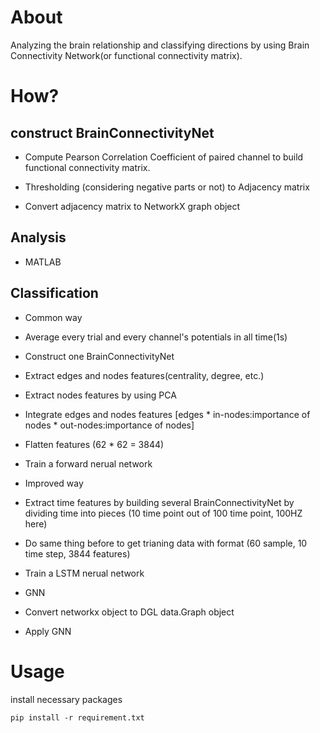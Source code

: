 # About

Analyzing the brain relationship and classifying directions by using Brain Connectivity Network(or functional connectivity matrix).

# How?
##  construct BrainConnectivityNet

* Compute Pearson Correlation Coefficient of paired channel to build functional connectivity matrix.

* Thresholding (considering negative parts or not) to Adjacency matrix

* Convert adjacency matrix to NetworkX graph object

## Analysis

* MATLAB

## Classification

- Common way

* Average every trial and every channel's potentials in all time(1s)

* Construct one BrainConnectivityNet

* Extract edges and nodes features(centrality, degree, etc.)

* Extract nodes features by using PCA

* Integrate edges and nodes features [edges * in-nodes:importance of nodes * out-nodes:importance of nodes]

* Flatten features (62 * 62 = 3844)

* Train a forward nerual network

- Improved way

* Extract time features by building several BrainConnectivityNet by dividing time into pieces (10 time point out of 100 time point, 100HZ here)

* Do same thing before to get trianing data with format (60 sample, 10 time step, 3844 features)

* Train a LSTM nerual network

- GNN

* Convert networkx object to DGL data.Graph object

* Apply GNN

# Usage

install necessary packages

```
pip install -r requirement.txt
```


